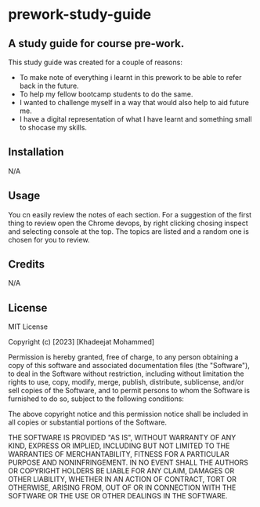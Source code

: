 # prework-study-guide
## A study guide for course pre-work.

This study guide was created for a couple of reasons:
- To make note of everything i learnt in this prework to be able to refer back in the future.
- To help my fellow bootcamp students to do the same.
- I wanted to challenge myself in a way that would also help to aid future me. 
- I have a digital representation of what I have learnt and something small to shocase my skills. 

## Installation

N/A

## Usage

You cn easily review the notes of each section. For a suggestion of the first thing to review open the Chrome devops, by right clicking chosing inspect and selecting console at the top. The topics are listed and a random one is chosen for you to review. 

## Credits

N/A
## License
MIT License

Copyright (c) [2023] [Khadeejat Mohammed]

Permission is hereby granted, free of charge, to any person obtaining a copy
of this software and associated documentation files (the "Software"), to deal
in the Software without restriction, including without limitation the rights
to use, copy, modify, merge, publish, distribute, sublicense, and/or sell
copies of the Software, and to permit persons to whom the Software is
furnished to do so, subject to the following conditions:

The above copyright notice and this permission notice shall be included in all
copies or substantial portions of the Software.

THE SOFTWARE IS PROVIDED "AS IS", WITHOUT WARRANTY OF ANY KIND, EXPRESS OR
IMPLIED, INCLUDING BUT NOT LIMITED TO THE WARRANTIES OF MERCHANTABILITY,
FITNESS FOR A PARTICULAR PURPOSE AND NONINFRINGEMENT. IN NO EVENT SHALL THE
AUTHORS OR COPYRIGHT HOLDERS BE LIABLE FOR ANY CLAIM, DAMAGES OR OTHER
LIABILITY, WHETHER IN AN ACTION OF CONTRACT, TORT OR OTHERWISE, ARISING FROM,
OUT OF OR IN CONNECTION WITH THE SOFTWARE OR THE USE OR OTHER DEALINGS IN THE
SOFTWARE.

